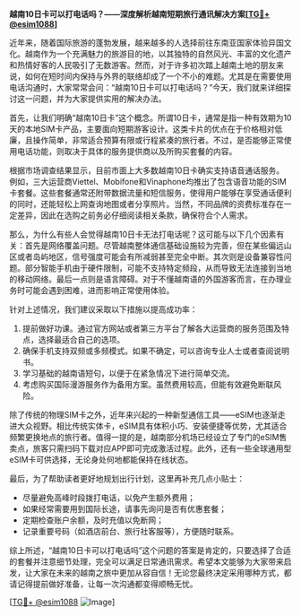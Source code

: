 **越南10日卡可以打电话吗？——深度解析越南短期旅行通讯解决方案[[TG💪+ @esim1088](https://t.me/s/esim1088)]**

近年来，随着国际旅游的蓬勃发展，越来越多的人选择前往东南亚国家体验异国文化。越南作为一个充满魅力的旅游目的地，以其独特的自然风光、丰富的文化遗产和热情好客的人民吸引了无数游客。然而，对于许多初次踏上越南土地的朋友来说，如何在短时间内保持与外界的联络却成了一个不小的难题。尤其是在需要使用电话沟通时，大家常常会问：“越南10日卡可以打电话吗？”今天，我们就来详细探讨这一问题，并为大家提供实用的解决办法。

首先，让我们明确“越南10日卡”这个概念。所谓10日卡，通常是指一种有效期为10天的本地SIM卡产品，主要面向短期游客设计。这类卡片的优点在于价格相对低廉，且操作简单，非常适合预算有限或行程紧凑的旅行者。不过，是否能够正常使用电话功能，则取决于具体的服务提供商以及所购买套餐的内容。

根据市场调查结果显示，目前市面上大多数越南10日卡确实支持语音通话服务。例如，三大运营商Viettel、Mobifone和Vinaphone均推出了包含语音功能的SIM卡套餐。这些套餐通常还附带数据流量和短信服务，使得用户能够在享受通话便利的同时，还能轻松上网查询地图或者分享照片。当然，不同品牌的资费标准存在一定差异，因此在选购之前务必仔细阅读相关条款，确保符合个人需求。

那么，为什么有些人会觉得越南10日卡无法打电话呢？这可能与以下几个因素有关：首先是网络覆盖问题。尽管越南整体通信基础设施较为完善，但在某些偏远山区或者岛屿地区，信号强度可能会有所减弱甚至完全中断。其次则是设备兼容性问题。部分智能手机由于硬件限制，可能不支持特定频段，从而导致无法连接到当地的移动网络。最后一点则是语言障碍。对于不懂越南语的外国游客而言，在办理业务时可能会遇到困难，进而影响正常使用体验。

针对上述情况，我们建议采取以下措施以提高成功率：

1. 提前做好功课。通过官方网站或者第三方平台了解各大运营商的服务范围及特点，选择最适合自己的选项。
2. 确保手机支持双频或多频模式。如果不确定，可以咨询专业人士或者查阅说明书。
3. 学习基础的越南语短句，以便于在紧急情况下进行简单交流。
4. 考虑购买国际漫游服务作为备用方案。虽然费用较高，但能有效避免断联风险。

除了传统的物理SIM卡之外，近年来兴起的一种新型通信工具——eSIM也逐渐走进大众视野。相比传统实体卡，eSIM具有体积小巧、安装便捷等优势，尤其适合频繁更换地点的旅行者。值得一提的是，越南部分机场已经设立了专门的eSIM售卖点，旅客只需扫码下载对应APP即可完成激活过程。此外，还有一些全球通用型eSIM卡可供选择，无论身处何地都能保持在线状态。

最后，为了帮助读者更好地规划出行计划，这里再补充几点小贴士：
- 尽量避免高峰时段拨打电话，以免产生额外费用；
- 如果经常需要用到国际长途，请事先询问是否有优惠套餐；
- 定期检查账户余额，及时充值以免断网；
- 记录重要号码（如酒店前台、旅行社客服等），方便随时联系。

综上所述，“越南10日卡可以打电话吗”这个问题的答案是肯定的，只要选择了合适的套餐并注意细节处理，完全可以满足日常通讯需求。希望本文能够为大家带来启发，让大家在未来的越南之旅中更加从容自信！无论您最终决定采用哪种方式，都请记得提前做好准备，让每一次沟通都变得顺畅无忧。

[[TG💪+ @esim1088](https://t.me/s/esim1088) ![Image](https://i.postimg.cc/4NQfJmqS/Snipaste-2025-05-13-00-14-12.png)]